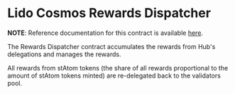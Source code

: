 # Lido Cosmos Rewards Dispatcher <!-- omit in toc -->

**NOTE**: Reference documentation for this contract is available [here](https://docs.cosmos.lido.fi/contracts/rewards_dispatcher).

The Rewards Dispatcher contract accumulates the rewards from Hub's delegations and manages the rewards.

All rewards from stAtom tokens (the share of all rewards proportional to the amount of stAtom tokens minted) are re-delegated back to the validators pool.
